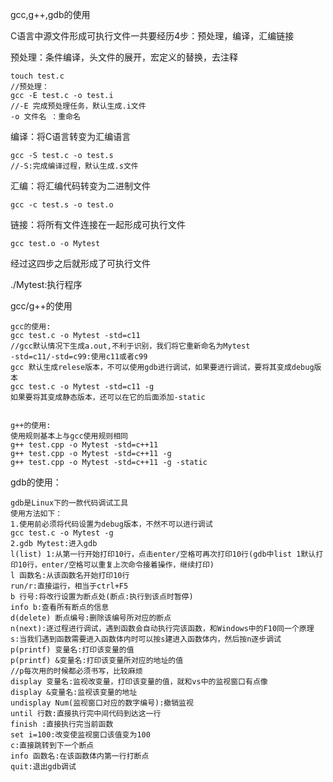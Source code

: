gcc,g++,gdb的使用

C语言中源文件形成可执行文件一共要经历4步：预处理，编译，汇编链接

预处理：条件编译，头文件的展开，宏定义的替换，去注释

```shell
touch test.c
//预处理：
gcc -E test.c -o test.i
//-E 完成预处理任务，默认生成.i文件
-o 文件名 ：重命名
```

编译：将C语言转变为汇编语言

```shell
gcc -S test.c -o test.s
//-S:完成编译过程，默认生成.s文件
```

汇编：将汇编代码转变为二进制文件

```shell
gcc -c test.s -o test.o
```

链接：将所有文件连接在一起形成可执行文件

```shell
gcc test.o -o Mytest
```

经过这四步之后就形成了可执行文件

./Mytest:执行程序

gcc/g++的使用

```shell
gcc的使用:
gcc test.c -o Mytest -std=c11
//gcc默认情况下生成a.out,不利于识别，我们将它重新命名为Mytest
-std=c11/-std=c99:使用c11或者c99
gcc 默认生成relese版本，不可以使用gdb进行调试，如果要进行调试，要将其变成debug版本
gcc test.c -o Mytest -std=c11 -g
如果要将其变成静态版本，还可以在它的后面添加-static


g++的使用:
使用规则基本上与gcc使用规则相同
g++ test.cpp -o Mytest -std=c++11
g++ test.cpp -o Mytest -std=c++11 -g
g++ test.cpp -o Mytest -std=c++11 -g -static
```

gdb的使用：

```shell
gdb是Linux下的一款代码调试工具
使用方法如下：
1.使用前必须将代码设置为debug版本，不然不可以进行调试
gcc test.c -o Mytest -g
2.gdb Mytest:进入gdb
l(list) 1:从第一行开始打印10行，点击enter/空格可再次打印10行(gdb中list 1默认打印10行，enter/空格可以重复上次命令接着操作，继续打印)
l 函数名:从该函数名开始打印10行
run/r:直接运行，相当于ctrl+F5
b 行号:将改行设置为断点处(断点:执行到该点时暂停)
info b:查看所有断点的信息
d(delete) 断点编号:删除该编号所对应的断点
n(next):逐过程进行调试，遇到函数会自动执行完该函数，和Windows中的F10同一个原理
s:当我们遇到函数需要进入函数体内时可以按s建进入函数体内，然后按n逐步调试
p(printf) 变量名:打印该变量的值
p(printf) &变量名:打印该变量所对应的地址的值
//p每次用的时候都必须书写，比较麻烦
display 变量名:监视改变量，打印该变量的值，就和vs中的监视窗口有点像
display &变量名:监视该变量的地址
undisplay Num(监视窗口对应的数字编号):撤销监视
until 行数:直接执行完中间代码到达这一行
finish :直接执行完当前函数
set i=100:改变使监视窗口该值变为100
c:直接跳转到下一个断点
info 函数名:在该函数体内第一行打断点
quit:退出gdb调试
```

